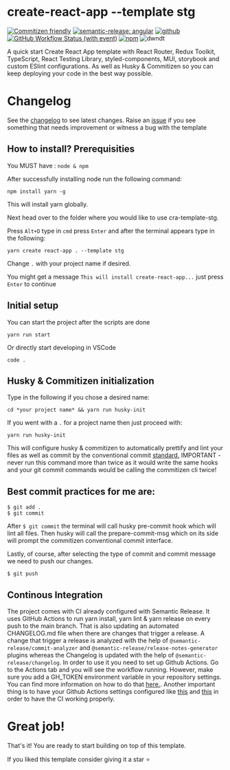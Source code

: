 # create-react-app --template stg
[![Commitizen friendly](https://img.shields.io/badge/commitizen-friendly-brightgreen.svg)](http://commitizen.github.io/cz-cli/)
[![semantic-release: angular](https://img.shields.io/badge/semantic--release-angular-e10079?logo=semantic-release)](https://github.com/semantic-release/semantic-release)
[![github](https://img.shields.io/github/v/release/NoHop3/cra-template-stg)](https://github.com/NoHop3/cra-template-stg/releases)
[![GitHub Workflow Status (with event)](https://img.shields.io/github/actions/workflow/status/NoHop3/cra-template-stg/main.yml)](https://github.com/NoHop3/cra-template-stg/actions/workflows/main.yml)
[![npm](https://img.shields.io/npm/v/cra-template-stg)](https://www.npmjs.com/package/cra-template-stg)
![dwndt](https://img.shields.io/npm/dt/cra-template-stg)




A quick start Create React App template with React Router, Redux Toolkit, TypeScript, React Testing Library, styled-components, MUI, storybook and custom ESlint configurations. As well as Husky & Commitizen so you can keep deploying your code in the best way possible.

# Changelog
See the [changelog](https://github.com/NoHop3/cra-template-stg/blob/main/CHANGELOG.md) to see latest changes.
Raise an [issue](https://github.com/NoHop3/cra-template-stg/issues) if you see something that needs improvement or witness a bug with the template

## How to install? Prerequisities

You MUST have : `node & npm`

After successfully installing node run the following command:

```
npm install yarn -g
```

This will install yarn globally.

Next head over to the folder where you would like to use cra-template-stg. 

Press `Alt+D` type in `cmd` press `Enter` and after the terminal appears type in the following:
```
yarn create react-app . --template stg
```
Change `.` with your project name if desired.

You might get a message `This will install create-react-app...` just press `Enter` to continue

## Initial setup

You can start the project after the scripts are done
```
yarn run start
```
Or directly start developing in VSCode
```
code .
```

## Husky & Commitizen initialization


Type in the following if you chose a desired name:
```
cd *your project name* && yarn run husky-init
```
If you went with a `.` for a project name then just proceed with:
```
yarn run husky-init
```
This will configure husky & commitizen to automatically prettify and lint your files as well as commit by the conventional commit [standard.](https://github.com/commitizen/cz-cli)
IMPORTANT - never run this command more than twice as it would write the same hooks and your git commit commands would be calling the commitizen cli twice!

## Best commit practices for me are:
```
$ git add .
$ git commit
```
After `$ git commit` the terminal will call husky pre-commit hook which will lint all files. 
Then husky will call the prepare-commit-msg which on its side will prompt the commitizen conventional commit interface.

Lastly, of course, after selecting the type of commit and commit message we need to push our changes.
```
$ git push
```

## Continous Integration
The project comes with CI already configured with Semantic Release. It uses GitHub Actions to run yarn install, yarn lint & yarn release on every push to the main branch. That is also updating an automated CHANGELOG.md file when there are changes that trigger a release. A change that trigger a release is analyzed with the help of `@semantic-release/commit-analyzer` and `@semantic-release/release-notes-generator` plugins whereas the Changelog is updated with the help of `@semantic-release/changelog`.
In order to use it you need to set up Github Actions. Go to the Actions tab and you will see the workflow running. However, make sure you add a GH_TOKEN environment variable in your repository settings. You can find more information on how to do that [here.](https://docs.github.com/en/actions/reference/encrypted-secrets#creating-encrypted-secrets-for-a-repository). Another important thing is to have your Github Actions settings configured like [this](https://scontent.xx.fbcdn.net/v/t1.15752-9/381261306_325011419937992_1519860712525371449_n.png?_nc_cat=108&ccb=1-7&_nc_sid=aee45a&_nc_ohc=qgfMv5oaQVUAX-MTgUI&_nc_ad=z-m&_nc_cid=0&_nc_ht=scontent.xx&oh=03_AdT_kc5fLikcdtkabKLC4vIw16YdGY7TbHcMjRPKRlC2Yw&oe=65341B49) and [this](https://scontent.xx.fbcdn.net/v/t1.15752-9/381282707_1037374181027013_7572008705668566205_n.png?_nc_cat=110&ccb=1-7&_nc_sid=aee45a&_nc_ohc=tUZRBwGtcDQAX8zsjHK&_nc_ad=z-m&_nc_cid=0&_nc_ht=scontent.xx&oh=03_AdRpDRhUI2wR42bRTduRgbLkhmZA3-rwhZK8YSgHTYZ56w&oe=65342748) in order to have the CI working properly.

# Great job! 

That's it! You are ready to start building on top of this template.

If you liked this template consider giving it a star ⭐
